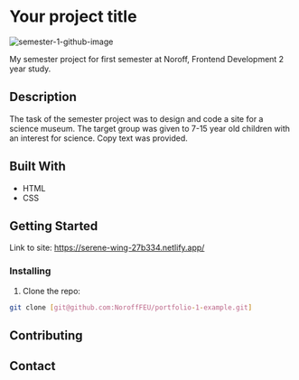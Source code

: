 # Your project title

![semester-1-github-image](https://user-images.githubusercontent.com/91538926/170710511-c81dc0b1-ccbf-4d93-b7c0-30d0ba40a806.png)

My semester project for first semester at Noroff, Frontend Development 2 year study.

## Description

The task of the semester project was to design and code a site for a science museum. The target group was given to 7-15 year old children with an interest for science. 
Copy text was provided.

## Built With

- HTML
- CSS

## Getting Started

Link to site: https://serene-wing-27b334.netlify.app/

### Installing

1. Clone the repo:

```bash
git clone [git@github.com:NoroffFEU/portfolio-1-example.git]
```

## Contributing


## Contact

